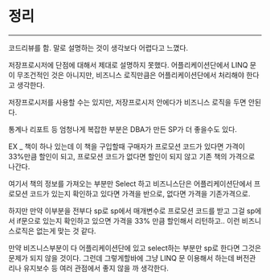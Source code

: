 # 정리
---
코드리뷰를 함.
말로 설명하는 것이 생각보다 어렵다고 느꼈다.

저장프로시저에 단점에 대해서 제대로 설명하지 못했다.
어플리케이션단에서 LINQ 문이 무조건적인 것은 아니지만,
비즈니스 로직만큼은 어플리케이션단에서 처리해야 한다고 생각한다.

저장프로시저를 사용할 수는 있지만, 저장프로시저 안에다가 비즈니스 로직을 두면 안된다.

통계나 리포트 등 엄청나게 복잡한 부분은 DBA가 만든 SP가 더 좋을수도 있다.

EX _ 책이 하나 있는데 이 책을 구입할때 구매자가 프로모션 코드가 있다면 가격이 33%만큼 할인이 되고, 프로모션 코드가 없다면 할인이 되지 않고 기존 책의 가격으로 나간다.

여기서 책의 정보를 가져오는 부분만 Select 하고 비즈니스단은 어플리케이션단에서 프로모션 코드가 있는지 확인하고 있다면 가격을 반으로, 없다면 가격을 기존가격으로.

하지만 만약 이부분을 전부다 sp로 sp에서 매개변수로 프로모션 코드를 받고 그걸 sp에서 if문으로 있는지 확인하고 있으면 가격을 33% 만큼 할인해서 리턴하고..
이런 비즈니스로직은 없는게 맞는 것 같다.

만약 비즈니스부분이 다 어플리케이션단에 있고 select하는 부분만 sp로 한다면 그것은 문제가 되지 않을 것이다.
그런데 그렇게할바에 그냥 LINQ 문 이용해서 하는데 버전관리나 유지보수 등 여러 관점에서 좋지 않을 까 생각한다.